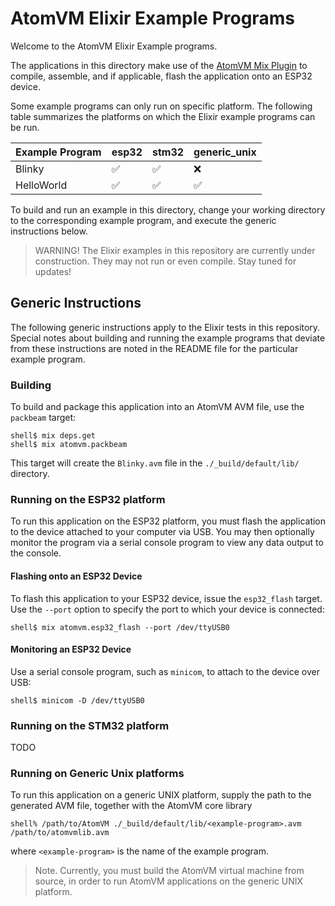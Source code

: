 
# AtomVM Elixir Example Programs

Welcome to the AtomVM Elixir Example programs.

The applications in this directory make use of the [AtomVM Mix Plugin](https://github.com/atomvm/ExAtomVM) to compile, assemble, and if applicable, flash the application onto an ESP32 device.

Some example programs can only run on specific platform.  The following table summarizes the platforms on which the Elixir example programs can be run.

| Example Program | esp32 | stm32 | generic_unix |
|-----------------|-------|-------|--------------|
| Blinky          | ✅ | ✅ | ❌ |
| HelloWorld      | ✅ | ✅ | ✅ |

To build and run an example in this directory, change your working directory to the corresponding example program, and execute the generic instructions below.

> WARNING!  The Elixir examples in this repository are currently under construction.  They may not run or even compile.  Stay tuned for updates!

## Generic Instructions

The following generic instructions apply to the Elixir tests in this repository.  Special notes about building and running the example programs that deviate from these instructions are noted in the README file for the particular example program.

### Building

To build and package this application into an AtomVM AVM file, use the `packbeam` target:

    shell$ mix deps.get
    shell$ mix atomvm.packbeam

This target will create the `Blinky.avm` file in the `./_build/default/lib/` directory.

### Running on the ESP32 platform

To run this application on the ESP32 platform, you must flash the application to the device attached to your computer via USB.  You may then optionally monitor the program via a serial console program to view any data output to the console.

#### Flashing onto an ESP32 Device

To flash this application to your ESP32 device, issue the `esp32_flash` target.  Use the `--port` option to specify the port to which your device is connected:

    shell$ mix atomvm.esp32_flash --port /dev/ttyUSB0

#### Monitoring an ESP32 Device

Use a serial console program, such as `minicom`, to attach to the device over USB:

    shell$ minicom -D /dev/ttyUSB0

### Running on the STM32 platform

TODO

### Running on Generic Unix platforms

To run this application on a generic UNIX platform, supply the path to the generated AVM file, together with the AtomVM core library

    shell% /path/to/AtomVM ./_build/default/lib/<example-program>.avm /path/to/atomvmlib.avm

where `<example-program>` is the name of the example program.

> Note.  Currently, you must build the AtomVM virtual machine from source, in order to run AtomVM applications on the generic UNIX platform.
